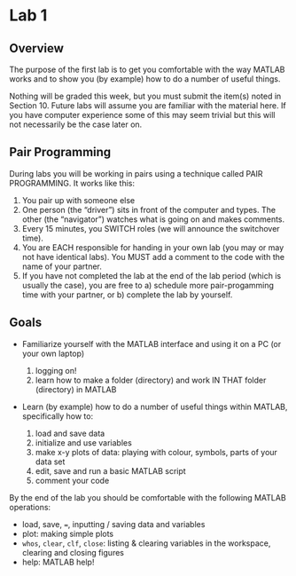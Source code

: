 # Lab 1

## Overview

The purpose of the first lab is to get you comfortable with the way MATLAB works and to show you (by example) how to do a number of useful things.

Nothing will be graded this week, but you must submit the item(s) noted in Section 10. Future labs will assume you
are familiar with the material here. If you have computer experience some of this may seem trivial but this will not
necessarily be the case later on.

## Pair Programming

During labs you will be working in pairs using a technique called PAIR PROGRAMMING. It works like this:

1. You pair up with someone else
2. One person (the “driver”) sits in front of the computer and types. The other (the “navigator”) watches what is
going on and makes comments.
3. Every 15 minutes, you SWITCH roles (we will announce the switchover time).
4. You are EACH responsible for handing in your own lab (you may or may not have identical labs). You MUST
add a comment to the code with the name of your partner.
5. If you have not completed the lab at the end of the lab period (which is usually the case), you are free to a)
schedule more pair-progamming time with your partner, or b) complete the lab by yourself.

## Goals

* Familiarize yourself with the MATLAB interface and using it on a PC (or your own laptop)
  
  1. logging on!
  2. learn how to make a folder (directory) and work IN THAT folder (directory) in MATLAB

* Learn (by example) how to do a number of useful things within MATLAB, specifically how to:

  1. load and save data
  2. initialize and use variables
  3. make x-y plots of data: playing with colour, symbols, parts of your data set
  4. edit, save and run a basic MATLAB script
  5. comment your code

By the end of the lab you should be comfortable with the following MATLAB operations:

* load, save, ```=```, inputting / saving data and variables
* plot: making simple plots
* ```whos```, ```clear```, ```clf```, ```close```: listing & clearing variables in the workspace, clearing and closing figures
* help: MATLAB help!

<img src="">